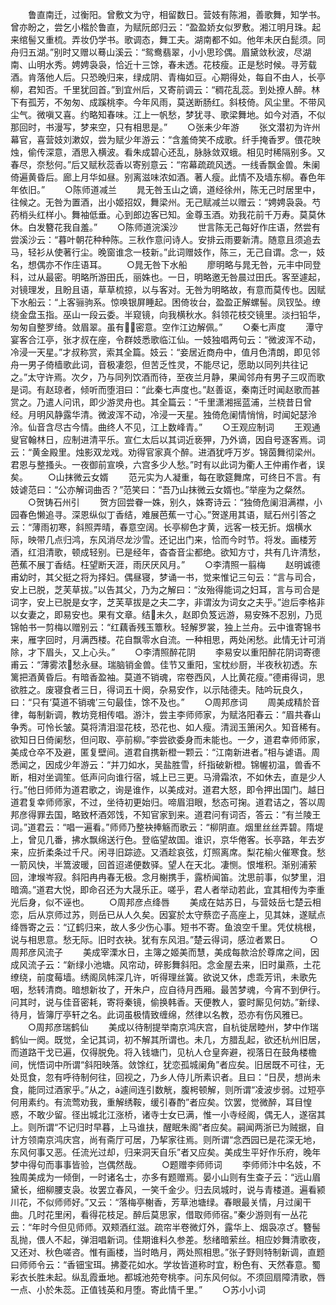<!-- { "loadSidebar": true } -->
　　鲁直南迁，过衡阳。曾敷文为守，相留数日。营妓有陈湘，善歌舞，知学书。曾亦盼之，尝乞小楷於鲁直，为赋阮郎归云：“盈盈娇女似罗敷。湘江明月珠。起来绾髻又重梳。弄妆仍学书。歌调态，舞工夫。湖南都不如。他年未厌白髭须。同舟归五湖。”别时又赠以蓦山溪云：“鸳鸯翡翠，小小思珍偶。眉黛敛秋波，尽湖南、山明水秀。娉娉袅袅，恰近十三馀，春未透。花枝瘦。正是愁时候。寻芳载酒。肯落他人后。只恐晚归来，绿成阴、青梅如豆。心期得处，每自不由人，长亭柳，君知否。千里犹回首。”到宜州后，又寄前调云：“稠花乱蕊。到处撩人醉。林下有孤芳，不匆匆、成蹊桃李。今年风雨，莫送断肠红。斜枝倚。风尘里。不带风尘气。微嗔又喜。约略知春味。江上一帆愁，梦犹寻、歌梁舞地。如今对酒，不似那回时，书漫写，梦来空，只有相思是。”
　　○张耒少年游
　　张文潜初为许州幕官，喜营妓刘漱奴，尝为赋少年游云：“含羞倚笑不成歌。纤手掩香罗。偎花映烛，偷传深意，酒思入横波。看朱成碧心还乱，脉脉敛双蛾。相见时稀隔别多。又春尽，奈愁何。”后又赋秋蕊香以寄别意云：“帘幕疏疏风透。一线香飘金兽。朱阑倚遍黄昏后。廊上月华如昼。别离滋味浓如酒。著人瘦。此情不及墙东柳。春色年年依旧。”
　　○陈师道减兰
　　晁无咎玉山之谪，道经徐州，陈无己时居里中，往候之。无咎为置酒，出小姬招奴，舞梁州。无己赋减兰以赠云：“娉娉袅袅。芍药梢头红样小。舞袖低垂。心到郎边客已知。金尊玉酒。劝我花前千万寿。莫莫休休。白发簪花我自羞。”
　　○陈师道浣溪沙
　　世言陈无己每好作庄语，然尝有尝溪沙云：“暮叶朝花种种陈。三秋作意问诗人。安排云雨要新清。随意且须追去马，轻衫从使著行尘。晚窗谁念一枝新。”此词赠妓作，陈三，无己自谓。念一，妓名，想偶亦不作庄语耳。
　　○晁无咎下水船
　　廖明略与晁无咎，元丰中同登科，过从最密。明略所游田氏，丽姝也。一日，明略邀无咎晨过田氏。客至遽起，对镜理发，且盼且语，草草梳掠，以与客对。无咎为明略故，有意而莫传也。因赋下水船云：“上客骊驹系。惊唤银屏睡起。困倚妆台，盈盈正解螺髻。凤钗坠。缭绕金盘玉指。巫山一段云委。半窥镜，向我横秋水。斜领花枝交镜里。淡扫铅华，匆匆自整罗绮。敛眉翠。虽有密意。空作江边解佩。”
　　○秦七声度
　　潭守宴客合江亭，张才叔在座，令群妓悉歌临江仙。一妓独唱两句云：“微波浑不动，冷浸一天星。”才叔称赏，索其全篇。妓云：“妾居近商舟中，值月色清朗，即见邻舟一男子倚樯歌此词，音极凄怨，但苦乏性灵，不能尽记，愿助以同列共往记之。”太守许焉。次夕，乃与同列饮酒而待，至夜兰月静，果闻邻舟有男子三叹而歌是词。有赵琼者，倾听而堕泪曰：“此秦七声度也。”赵善讴，秦南迁时闻赵歌而甚赏之。乃遣人问讯，即少游灵舟也。其全篇云：“千里潇湘摇蓝浦，兰桡昔日曾经。月明风静露华清。微波浑不动，冷浸一天星。独倚危阑情悄悄，时闻妃瑟泠泠。仙音含尽古今情。曲终人不见，江上数峰青。”
　　○王观应制词
　　王观通叟官翰林日，应制进清平乐。宣仁太后以其词近亵狎，乃外谪，因自号逐客焉。词云：“黄金殿里。烛影双龙戏。劝得官家真个醉。进酒犹呼万岁。锦茵舞彻梁州。君恩与整搔头。一夜御前宣唤，六宫多少人愁。”时有以此词为衢人王仲甫作者，误矣。
　　○山抹微云女婿
　　范元实为人凝重，每在歌筵舞席，可终日不言。有妓谑范曰：“公亦解词曲否？”范笑曰：“吾乃山抹微云女婿也。”举座为之粲然。
　　○贺铸石州引
　　贺方回尝眷一姝，别久，姝寄诗云：“独倚危阑泪满襟，小园春色懒追寻。深恩纵似丁香结，难展芭蕉一寸心。”贺遂用其语，赋石州引答之云：“薄雨初寒，斜照弄晴，春意空阔。长亭柳色才黄，远客一枝无折。烟横水际，映带几点归鸿，东风消尽龙沙雪。还记出门来，恰而今时节。将发。画楼芳酒，红泪清歌，顿成轻别。已是经年，杳杳音尘都绝。欲知方寸，共有几许清愁，芭蕉不展丁香结。枉望断天涯，雨厌厌风月。”
　　○李清照一翦梅
　　赵明诚德甫幼时，其父挺之将为择妇。偶昼寝，梦诵一书，觉来惟记三句云：“言与司合，安上已脱，芝芙草拔。”以告其父，乃为之解曰：“汝殆得能词之妇耳，言与司合是词字，安上已脱是女字，芝芙草拔是之夫二字，非谓汝为词女之夫乎。”迨后李格非以女妻之，即易安也。果有文章。结未久，赵即负笈远游，易安殊不忍别，乃觅锦帕书一剪梅以赠别云：“红藕香残玉簟秋。轻解罗裳，独上兰舟。云中谁寄锦书来，雁字回时，月满西楼。花自飘零水自流。一种相思，两处闲愁。此情无计可消除，才下眉头，又上心头。”
　　○李清照醉花阴
　　李易安以重阳醉花阴词寄德甫云：“薄雾浓愁永昼。瑞脑销金兽。佳节又重阳，宝枕纱厨，半夜秋初透。东篱把酒黄昏后。有暗香盈袖。莫道不销魂，帘卷西风，人比黄花瘦。”德甫得词，思欲胜之。废寝食者三日，得词五十阕，杂易安作，以示陆德夫。陆吟玩良久，曰：“只有‘莫道不销魂’三句最佳，馀不及也。”
　　○周邦彦词
　　周美成精於音律，每制新调，教坊竞相传唱。游汴，尝主李师师家，为赋洛阳春云：“眉共春山争秀。可怜长皱。莫将清泪湿花枝，恐花也、如人瘦。清润玉箫闲久。知音稀有。欲知日日倚阑愁，但问取、亭前柳。”李尝欲委身而未能也。一夕，道君幸师师家，美成仓卒不及避，匿复壁间。道君自携新橙一颗云：“江南新进者。”相与谑语。周悉闻之，因成少年游云：“并刀如水，吴盐胜雪，纤指破新橙。锦幄初温，兽香不断，相对坐调笙。低声问向谁行宿，城上已三更。马滑霜浓，不如休去，直是少人行。”他日师师为道君歌之，询是谁作，以美成对。道君大怒，即令押出国门。越日道君复幸师师家，不过，坐待初更始归。啼眉泪眼，愁态可掬。道君诘之，答以周邦彦得罪去国，略致杯酒郊饯，不知官家到来。道君问有词否，答云：“有兰陵王词。”道君云：“唱一遍看。”师师乃整袂捧觞而歌云：“柳阴直。烟里丝丝弄碧。隋堤上，曾见几番，拂水飘绵送行色。登临望故国。谁识，京华倦客。长亭路，年去岁来，应折柔条过千尺。闲寻旧踪迹。又酒趁哀弦，灯照离席。梨花榆火催寒食。愁一箭风快，半篙波暖，回首迢递便数驿。望人在天北。凄恻。恨堆积。渐别浦萦回，津堠岑寂。斜阳冉冉春无极。念月榭携手，露桥闻笛。沈思前事，似梦里，泪暗滴。”道君大悦，即命召还为大晟乐正。嗟乎，君人者举动若此，宜其相传为李重光后身，似不诬也。
　　○周邦彦点绛唇
　　美成在姑苏日，与营妓岳七楚云相恋，后从京师过苏，则岳已从人久矣。因宴於太守蔡峦子高座上，见其妹，遂赋点绛唇寄之云：“辽鹤归来，故人多少伤心事。短书不寄。鱼浪空千里。凭仗桃根，说与相思意。愁无际。旧时衣袂。犹有东风泪。”楚云得词，感泣者累日。
　　○周邦彦风流子
　　美成宰溧水日，主簿之姬美而慧，美成每款洽於尊席之间，因成风流子云：“新绿小池塘。风帘动，碎影舞斜阳。念金屋去来，旧时巢燕，土花缭绕，前度莓墙。绣阁凤帏深几许，听得理丝簧。欲说又休，虑乖芳讯，未歌先咽，愁转清商。暗想新妆了，开朱户，应自待月西厢。最苦梦魂，今宵不到伊行。问其时，说与佳音密耗，寄将秦镜，偷换韩香。天便教人，霎时厮见何妨。”新绿、待月，皆簿厅亭轩之名。此词虽极情致缠绵，然律以名教，恐亦有伤风雅已。
　　○周邦彦瑞鹤仙
　　美成以待制提举南京鸿庆宫，自杭徙居睦州，梦中作瑞鹤仙一阕。既觉，全记其词，初不解其所谓也。未几，方腊乱起，欲还杭州旧居，而道路干戈已遍，仅得脱免。将入钱塘门，见杭人仓皇奔避，视落日在鼓角楼檐间，恍悟词中所谓“斜阳映落。敛馀红，犹恋孤城阑角”者应矣。旧居既不可往，无处觅食，忽有呼待制何往，回视之，乃乡人侍儿所素识者。且曰：“日昃，想尚未食，能同过酒家乎。”从之，遽间连引数觥，腹枵顿解，则所谓“凌波步弱。过短亭何用素约。有流莺劝我，重解绣鞍，缓引春酌”者应矣。饮罢，觉微醉，耳目惶惑，不敢少留。径出城北江涨桥，诸寺士女已满，惟一小寺经阁，偶无人，遂宿其上。则所谓“不记归时早暮，上马谁扶，醒眠朱阁”者应矣。嗣闻两浙已为贼据，自计方领南京鸿庆宫，尚有斋厅可居，乃挈家往焉。则所谓“念西园已是花深无地，东风何事又恶。任流光过却，归来洞天自乐”者又应矣。美成生平好作乐府，晚年梦中得句而事事皆验，岂偶然哉。
　　○题赠李师师词
　　李师师汴中名妓，不独周美成为一倾倒，一时诸名士，亦多有题赠焉。晏小山则有生查子云：“远山眉黛长，细柳腰支袅。妆罢立春风，一笑千金少。归去凤城时，说与青楼道。遍看颍川花，不似师师好。”又云：“落梅亭榭香，芳草池塘绿。春眼最关情，月过阑干曲。几时花里闲，看得花枝足。醉后莫思家，借取师师宿。”秦少游则有一丛花云：“年时今但见师师。双颊酒红滋。疏帘半卷微灯外，露华上、烟袅凉ざ。簪髻乱抛，偎人不起，弹泪唱新词。佳期谁料久参差。愁绪暗萦丝。相应妙舞清歌夜，又还对、秋色嗟咨。惟有画楼，当时皓月，两处照相思。”张子野则特制新调，直题曰师师令云：“香钿宝珥。拂菱花如水。学妆皆道称时宜，粉色有、天然春意。蜀彩衣长胜未起。纵乱霞垂地。都城池苑夸桃李。问东风何似。不须回扇障清歌，唇一点、小於朱蕊。正值钱英和月堕。寄此情千里。”
　　○苏小小词
